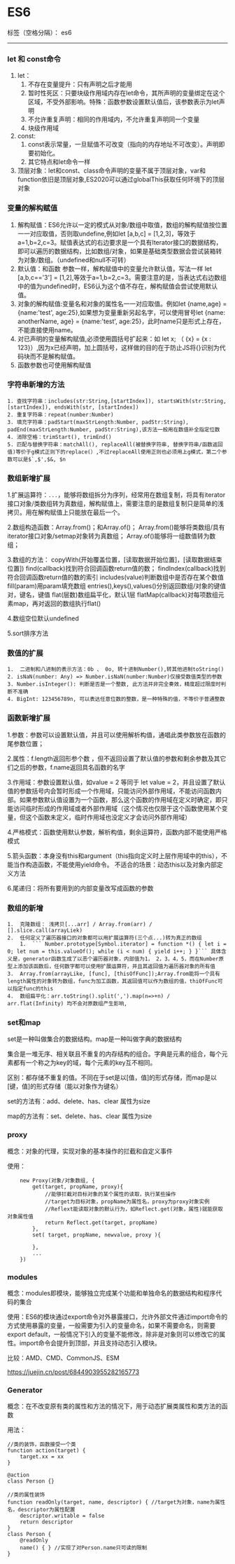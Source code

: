 # ES6

标签（空格分隔）： es6

---
### let 和 const命令
1.  let：
    1.  不存在变量提升：只有声明之后才能用
    2.  暂时性死区：只要块级作用域内存在let命令，其所声明的变量绑定在这个区域，不受外部影响。特殊：函数参数设置默认值后，该参数表示为let声明
    3.  不允许重复声明：相同的作用域内，不允许重复声明同一个变量
    4.  块级作用域
2.  const:
    1.  const表示常量，一旦赋值不可改变（指向的内存地址不可改变）。声明即要初始化。
    2.  其它特点和let命令一样
3.  顶层对象：let和const、class命令声明的变量不属于顶层对象，var和function依旧是顶层对象,ES2020可以通过globalThis获取任何环境下的顶层对象

### 变量的解构赋值
1.  解构赋值：ES6允许以一定的模式从对象/数组中取值，数组的解构赋值按位置一一对应取值，否则取undefine,例如let [a,b,c] = [1,2,3]，等效于a=1,b=2,c=3。赋值表达式的右边要求是一个具有Iterator接口的数据结构，即可以遍历的数据结构，比如数组/对象，如果是基础类型数据会尝试装箱转为对象/数组。（undefined和null不可转）
2. 默认值：和函数 参数一样，解构赋值中的变量允许默认值，写法一样 let [a,b,c=='3'] = [1,2],等效于a=1,b=2,c=3。需要注意的是，当表达式右边数组中的值为undefined时，ES6认为这个值不存在，解构赋值会尝试使用默认值。
3.  对象的解构赋值:变量名和对象的属性名一一对应取值。例如let {name,age} = {name:'test', age:25},如果想为变量重新另起名字，可以使用冒号let {name: anotherName, age} = {name:'test', age:25}，此时name只是形式上存在，不能直接使用name。
4.  对已声明的变量解构赋值,必须使用圆括号扩起来：如 let x; （ {x} = {x : 123}）,因为x已经声明，加上圆括号，这样做的目的在于防止JS将{}识别为代码块而不是解构赋值。
5.  函数参数也可使用解构赋值


### 字符串新增的方法
    1. 查找字符串：includes(str:String,[startIndex]), startsWith(str:String, [startIndex]), endsWith(str, [startIndex])
    2. 重复字符串：repeat(number:Number)
    3. 填充字符串：padStart(maxStrLength:Number, padStr:String), padEnd(maxStrLength:Number, padStr:String),该方法一般用在数值补全指定位数
    4. 消除空格：trimStart(), trimEnd()
    5. 匹配与替换字符串：matchAll(), replaceAll(被替换字符串, 替换字符串/函数返回值)等价于g模式正则下的replace(）,不过replaceAll使用正则也必须用上g模式，第二个参数可以是$`,$',$&, $n

### 数组新增扩展
1.扩展运算符：```...```，能够将数组拆分为序列，经常用在数组复制，将具有iterator接口对象/类数组转为真数组，解构赋值上，需要注意的是数组复制只是简单的浅拷贝。用在解构赋值上只能放在最后一个。

2.数组构造函数：Array.from()；和Array.of()；
Array.from()能够将类数组/具有iterator接口对象/setmap对象转为真数组；
Array.of()能够将一组数值转为数组；

3.数组的方法：
copyWith(开始覆盖位置，[读取数据开始位置]，[读取数据结束位置])
find(callback)找到符合回调函数return值的数；
findIndex(callback)找到符合回调函数return值的数的索引
includes(value)判断数组中是否存在某个数值
fill(param)用param填充数组
entries(),keys(),values()分别返回数组/对象的键值对，键名，键值
flat(层数)数组扁平化，默认1层
flatMap(callback)对每项数组元素map，再对返回的数组执行flat()

4.数组空位默认undefined

5.sort排序方法

### 数值的扩展
    1.  二进制和八进制的表示方法：0b 、 0o, 转十进制Number(),转其他进制toString()
    2. isNaN(number: Any) => Number.isNaN(number:Number)仅接受数值类型的参数
    3. Number.isInteger(): 判断是否是一个整数, 此方法并非完全奏效，精度超过限度时判断不准确
    4. BigInt: 123456789n, 可以表达任意位数的整数，是一种特殊的值，不等价于普通整数

### 函数新增扩展

1.参数：参数可以设置默认值，并且可以使用解析构值，通唱此类参数放在函数的尾参数位置；

2.属性：f.length返回形参个数 ，但不返回设置了默认值的参数和剩余参数及其它们之后的参数，f.name返回具名函数的名字

3.作用域：参数设置默认值，如value = 2 等同于 let value = 2，并且设置了默认值的参数括号内会暂时形成一个作用域，只能访问外部作用域，不能访问函数内部。如果参数默认值设置为一个函数，那么这个函数的作用域在定义时确定，即只能访问临时形成的作用域或者外部作用域（这个情况也仅限于这个函数使用某个变量，但这个函数未定义，临时作用域也没定义才会访问外部作用域）

4.严格模式：函数使用默认参数，解析构值，剩余运算符，函数内部不能使用严格模式

5.箭头函数：本身没有this和argument（this指向定义时上层作用域中的this），不能当作构造函数，不能使用yield命令。 不适合的场景：动态this以及对象内部定义方法

6.尾递归：将所有要用到的内部变量改写成函数的参数

### 数组的新增
    1.  克隆数组： 浅拷贝[...arr] / Array.from(arr) / [].slice.call(arrayLiek)
    2.  任何定义了遍历器接口的对象都可以用扩展运算符(三个点...)转为真正的数组
        1.  ``` Number.prototype[Symbol.iterator] = function *() { let i = 0; let num = this.valueOf(); while (i < num) { yield i++; } }``` 具体含义是，generator函数生成了以恶个遍历器对象，内部值为1， 2，3，4，5，而在Number原型上添加该函数后，任何数字都可以使用扩展运算符，并且其返回值为遍历器对象的所有值
    3.  Array.from(arrayLike, [func], [thisOfFunc]);Array.from能将一个具有length属性的对象转为数组，func为加工函数，其返回值可以作为数组的值，thiOfFunc可以指定func的this
    4.  数组扁平化：arr.toString().split(',').map(n=>+n) / arr.flat(Infinity) 均不会对原数组产生影响,

### set和map
set是一种叫做集合的数据结构。map是一种叫做字典的数据结构

集合是一堆无序、相关联且不重复的内存结构的组合。字典是元素的组合，每个元素都有一个称之为key的域，每个元素的key互不相同。

区别：都存储不重复的值。不同在于set是以[值，值]的形式存储，而map是以[键，值]的形式存储（能以对象作为键名）

set的方法有：add、delete、has、clear 属性为size

map的方法有：set、delete、has、clear 属性为size

### proxy

概念：对象的代理，实现对象的基本操作的拦截和自定义事件

使用：

        new Proxy(对象/对象数组, {
            get(target, propName, proxy){
                //能够拦截对目标对象的某个属性的读取，执行某些操作
                //target为目标对象，propName为属性名，proxy为proxy对象实例
                //Reflext能读取对象的默认行为，如Reflect.get(对象，属性)就能获取对象属性值
                return Reflect.get(target, propName)
            },
            set( target, propName, newvalue, proxy ){

            },
            ...
        })

### modules

概念：modules即模块，能够独立完成某个功能和单独命名的数据结构和程序代码的集合

使用：ES6的模块通过export命令对外暴露接口，允许外部文件通过import命令的方式使用暴露的变量，一般需要为引入的变量命名，如果不需要命名，则需要export default，一般情况下引入的变量不能修改，除非是对象则可以修改它的属性。import命令会提升到顶部，并且支持动态引入模块。

比较：AMD、CMD、CommonJS、ESM

<https://juejin.cn/post/6844903955282165773>

### Generator

概念：在不改变原有类的属性和方法的情况下，用于动态扩展类属性和类方法的函数


用法：
```
//类的装饰，函数接受一个类
function action(target) {
    target.xx = xx
}

@action
class Person {}

//类的属性装饰
function readOnly(target, name, descriptor) { //target为对象，name为属性名，descriptor为属性配置
    descriptor.writable = false
    return descriptor
}
class Person {
    @readOnly
    name() { } //实现了对Person.name只可读的限制
}
```


